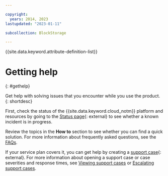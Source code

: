 ```yaml
---

copyright:
  years: 2014, 2023
lastupdated: "2023-01-11"

subcollection: BlockStorage

---
```

{{site.data.keyword.attribute-definition-list}}

# Getting help
{: #gethelp}

Get help with solving issues that you encounter while you use the product.
{: shortdesc}

First, check the status of the {{site.data.keyword.cloud_notm}} platform and resources by going to the [Status page](/status){: external} to see whether a known incident is in progress.

Review the topics in the **How to** section to see whether you can find a quick solution. For more information about frequently asked questions, see the [FAQs](/docs/BlockStorage?topic=BlockStorage-block-storage-faqs).

If your service plan covers it, you can get help by creating a [support case](/unifiedsupport/supportcenter){: external}. For more information about opening a support case or case severities and response times, see [Viewing support cases](/docs/get-support?topic=get-support-managing-support-cases) or [Escalating support cases](/docs/get-support?topic=get-support-escalation).
